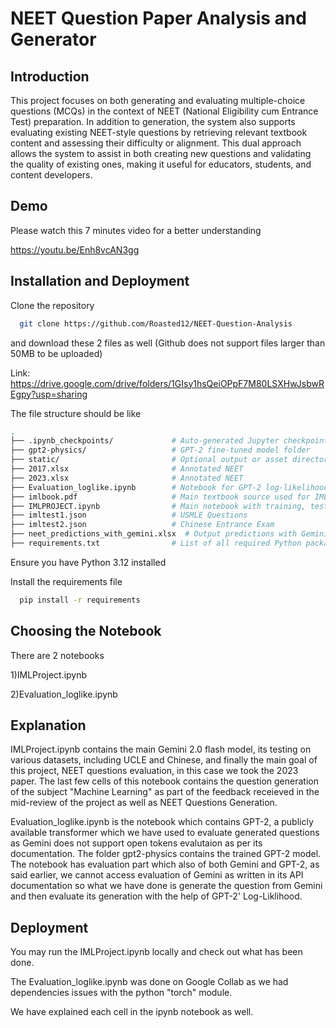 
# NEET Question Paper Analysis and Generator

## Introduction
This project focuses on both generating and evaluating multiple-choice questions (MCQs) in the context of NEET (National Eligibility cum Entrance Test) preparation. In addition to generation, the system also supports evaluating existing NEET-style questions by retrieving relevant textbook content and assessing their difficulty or alignment. This dual approach allows the system to assist in both creating new questions and validating the quality of existing ones, making it useful for educators, students, and content developers.


## Demo

Please watch this 7 minutes video for a better understanding

https://youtu.be/Enh8vcAN3gg


## Installation and Deployment

Clone the repository
```bash
  git clone https://github.com/Roasted12/NEET-Question-Analysis
```
and download these 2 files as well (Github does not support files larger than 50MB to be uploaded)

Link: https://drive.google.com/drive/folders/1GIsy1hsQeiOPpF7M80LSXHwJsbwREgpy?usp=sharing

The file structure should be like

```bash
.
├── .ipynb_checkpoints/             # Auto-generated Jupyter checkpoints
├── gpt2-physics/                   # GPT-2 fine-tuned model folder
├── static/                         # Optional output or asset directory
├── 2017.xlsx                       # Annotated NEET
├── 2023.xlsx                       # Annotated NEET
├── Evaluation_loglike.ipynb        # Notebook for GPT-2 log-likelihood scoring
├── imlbook.pdf                     # Main textbook source used for IML MCQ generation
├── IMLPROJECT.ipynb                # Main notebook with training, testing, evaluation
├── imltest1.json                   # USMLE Questions
├── imltest2.json                   # Chinese Entrance Exam
├── neet_predictions_with_gemini.xlsx  # Output predictions with Gemini difficulty scores
├── requirements.txt                # List of all required Python packages
```

Ensure you have Python 3.12 installed

Install the requirements file

```bash
  pip install -r requirements
```

## Choosing the Notebook

There are 2 notebooks

1)IMLProject.ipynb

2)Evaluation_loglike.ipynb

## Explanation
IMLProject.ipynb contains the main Gemini 2.0 flash model, its testing on various datasets, including UCLE and Chinese, and finally the main goal of this project, NEET questions evaluation, in this case we took the 2023 paper.
The last few cells of this notebook contains the question generation of the subject "Machine Learning" as part of the feedback receieved in the mid-review of the project as well as NEET Questions Generation.

Evaluation_loglike.ipynb is the notebook which contains GPT-2, a publicly available transformer which we have used to evaluate generated questions as Gemini does not support open tokens evalutaion as per its documentation. The folder gpt2-physics contains the trained GPT-2 model. The notebook has evaluation part which also of both Gemini and GPT-2,
as said earlier, we cannot access evaluation of Gemini as written in its API documentation so what we have done is generate the question from Gemini and then evaluate its generation with the help of GPT-2' Log-Liklihood.


## Deployment

You may run the IMLProject.ipynb locally and check out what has been done.

The Evaluation_loglike.ipynb was done on Google Collab as we had dependencies issues with the python "torch" module.

We have explained each cell in the ipynb notebook as well.
